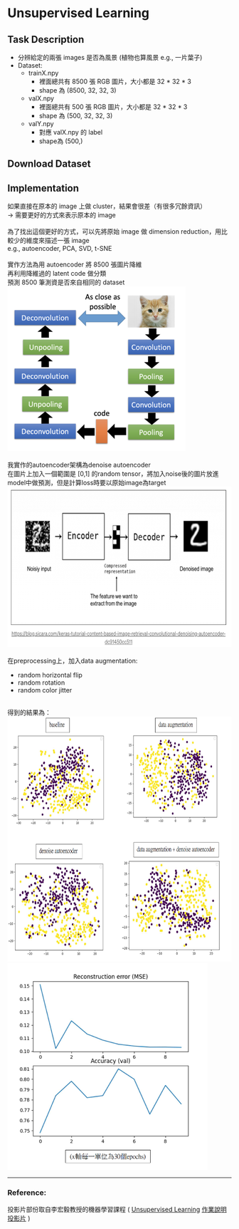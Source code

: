 # Unsupervised Learning
## Task Description
* 分辨給定的兩張 images 是否為風景 (植物也算風景 e.g., 一片葉子)
* Dataset:
  * trainX.npy
    * 裡面總共有 8500 張 RGB 圖片，大小都是 32 * 32 * 3
    * shape 為 (8500, 32, 32, 3)
  * valX.npy
    * 裡面總共有 500 張 RGB 圖片，大小都是 32 * 32 * 3
    * shape 為 (500, 32, 32, 3)
  * valY.npy
    * 對應 valX.npy 的 label
    * shape為 (500,)

## Download Dataset
## Implementation
如果直接在原本的 image 上做 cluster，結果會很差（有很多冗餘資訊）<br>
→ 需要更好的方式來表示原本的 image <br>
<br>
為了找出這個更好的方式，可以先將原始 image 做 dimension reduction，用比較少的維度來描述一張 image <br>
e.g., autoencoder, PCA, SVD, t-SNE <br>
<br>
實作方法為用 autoencoder 將 8500 張圖片降維 <br>
再利用降維過的 latent code 做分類 <br>
預測 8500 筆測資是否來自相同的 dataset <br>
<img src="images/autoencoder.png" width=400 height=370 /> <br>
<br>
我實作的autoencoder架構為denoise autoencoder <br>
在圖片上加入一個範圍是 [0,1] 的random tensor，將加入noise後的圖片放進model中做預測，但是計算loss時要以原始image為target <br>
<img src="images/denoise.png" width=700 height=360 /> <br>
<br>
在preprocessing上，加入data augmentation:
* random horizontal flip
* random rotation
* random color jitter
<br>
得到的結果為： <br>
<img src="images/result.png" width=650 height=550 /> <br>
<img src="images/mse.png" width=450 height=465 /> <br>


---
### Reference:
投影片部份取自李宏毅教授的機器學習課程 (
[Unsupervised Learning](http://speech.ee.ntu.edu.tw/~tlkagk/courses/ML_2017/Lecture/PCA%20(v3).pdf)
[作業說明投影片](https://docs.google.com/presentation/d/1ULbTKqn7ikFOTU-r0DoqAca6lej3QmLWwORfcr-0F3o/edit#slide=id.g7be340f71d_0_0) )
